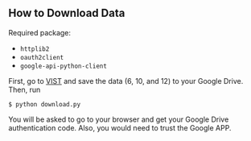 ## How to Download Data

Required package:
  - `httplib2`
  - `oauth2client`
  - `google-api-python-client`

First, go to [VIST](http://visionandlanguage.net/VIST/dataset.html) and save the data (6, 10, and 12) to your Google Drive.
Then, run

````
$ python download.py
````

You will be asked to go to your browser and get your Google Drive 
authentication code. Also, you would need to trust the Google APP.

